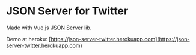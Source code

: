 # JSON Server for Twitter

Made with Vue.js [JSON Server](https://github.com/typicode/json-server) lib.

Demo at heroku: [https://json-server-twitter.herokuapp.com](https://json-server-twitter.herokuapp.com)
